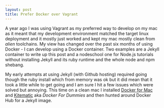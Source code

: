 ```yaml
---
layout: post
title: Prefer Docker over Vagrant
---
```


A year ago I was using Vagrant as my preferred  way to develop on my mac as it
meant that my development environment matched the target linux deployment and it
mostly just worked and kept my mac mostly clean from _alien_ toolchains.  My view
has changed over the past six months of using Docker - I can develop using a Docker
container.  Two examples are a Jekyll container to write up this post and a
nodeschool one for Node.js tutorials without installing Jekyll and its ruby runtime
and the whole node and npm shebang.

My early attempts at using Jekyll (with Github hosting) required going though the
ruby install which from memory was ok but it did mean that it took a little while
to get going and I am sure I hit a few issues which were solved but annoying.  This
time on a clean mac I installed [Docker for Mac](https://www.docker.com/products/docker#/mac) and [Kitematic](https://kitematic.com) aka _Docker For Dummies_ and then hunted around
Docker Hub for a Jekyll image.  
